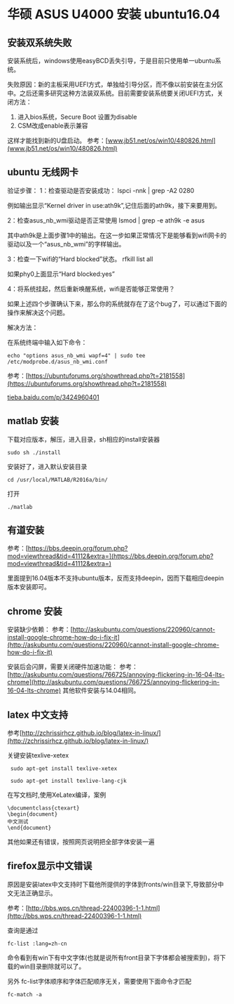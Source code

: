 # 华硕 ASUS U4000 安装 ubuntu16.04 

## 安装双系统失败

安装系统后，windows使用easyBCD丢失引导，于是目前只使用单一ubuntu系统。

失败原因：新的主板采用UEFI方式，单独给引导分区，而不像以前安装在主分区中。之后还需多研究这种方法装双系统。目前需要安装系统要关闭UEFI方式，关闭方法：

1. 进入bios系统，Secure Boot 设置为disable
2. CSM改成enable表示兼容

这样才能找到新的U盘启动。
参考：[www.jb51.net/os/win10/480826.html](www.jb51.net/os/win10/480826.html)

## ubuntu 无线网卡


验证步骤：
1：检查驱动是否安装成功：
lspci -nnk | grep -A2 0280

例如输出显示“Kernel driver in use:ath9k”,记住后面的ath9k，接下来要用到。

2：检查asus_nb_wmi驱动是否正常使用
lsmod | grep -e ath9k -e asus

其中ath9k是上面步骤1中的输出。在这一步如果正常情况下是能够看到wifi网卡的驱动以及一个“asus_nb_wmi”的字样输出。

3：检查一下wifi的“Hard blocked”状态。
rfkill list all

如果phy0上面显示“Hard blocked:yes”

4：将系统挂起，然后重新唤醒系统，wifi是否能够正常使用？


如果上述四个步骤确认下来，那么你的系统就存在了这个bug了，可以通过下面的操作来解决这个问题。

解决方法：

在系统终端中输入如下命令：

```
echo "options asus_nb_wmi wapf=4" | sudo tee /etc/modprobe.d/asus_nb_wmi.conf 
```

参考：[https://ubuntuforums.org/showthread.php?t=2181558](https://ubuntuforums.org/showthread.php?t=2181558)

[tieba.baidu.com/p/3424960401](tieba.baidu.com/p/3424960401)


## matlab 安装

下载对应版本，解压，进入目录，sh相应的install安装器

```
sudo sh ./install
```


安装好了，进入默认安装目录

```
cd /usr/local/MATLAB/R2016a/bin/
```

打开

```
./matlab

```

## 有道安装

参考：[https://bbs.deepin.org/forum.php?mod=viewthread&tid=41112&extra=](https://bbs.deepin.org/forum.php?mod=viewthread&tid=41112&extra=)

里面提到16.04版本不支持ubuntu版本，反而支持deepin，因而下载相应deepin版本安装即可。

## chrome 安装

安装缺少依赖：
参考：[http://askubuntu.com/questions/220960/cannot-install-google-chrome-how-do-i-fix-it](http://askubuntu.com/questions/220960/cannot-install-google-chrome-how-do-i-fix-it)

安装后会闪屏，需要关闭硬件加速功能：
参考：[http://askubuntu.com/questions/766725/annoying-flickering-in-16-04-lts-chrome](http://askubuntu.com/questions/766725/annoying-flickering-in-16-04-lts-chrome)
其他软件安装与14.04相同。


## latex 中文支持
参考[http://zchrissirhcz.github.io/blog/latex-in-linux/](http://zchrissirhcz.github.io/blog/latex-in-linux/)

关键安装texlive-xetex

```
 sudo apt-get install texlive-xetex
 
 sudo apt-get install texlive-lang-cjk
```

在写文档时,使用XeLatex编译，案例

```
\documentclass{ctexart}
\begin{document}
中文测试
\end{document}
```
 其他如果还有错误，按照网页说明把全部字体安装一遍
 
## firefox显示中文错误

原因是安装latex中文支持时下载他所提供的字体到fronts/win目录下,导致部分中文无法正确显示。

参考：[http://bbs.wps.cn/thread-22400396-1-1.html](http://bbs.wps.cn/thread-22400396-1-1.html)

查询是通过

```
fc-list :lang=zh-cn
```

命令看到有win下有中文字体(也就是说所有front目录下字体都会被搜索到)，将下载的win目录删除就可以了。

另外 fc-list字体顺序和字体匹配顺序无关，需要使用下面命令才匹配
```
fc-match -a
```